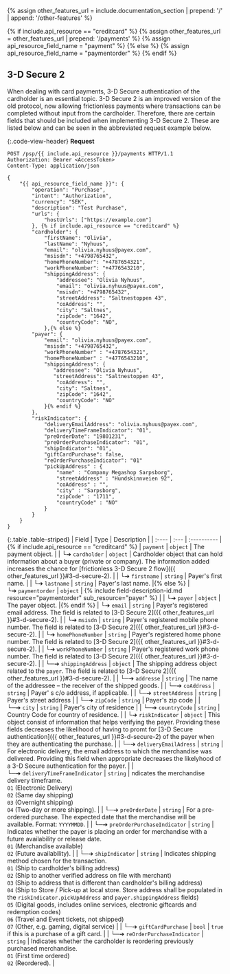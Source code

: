 {% assign other_features_url = include.documentation_section | prepend: '/' | append: '/other-features' %}

{% if include.api_resource == "creditcard" %}
    {% assign other_features_url = other_features_url | prepend: '/payments' %}
    {% assign api_resource_field_name = "payment" %}
{% else %}
    {% assign api_resource_field_name = "paymentorder" %}
{% endif %}

## 3-D Secure 2

When dealing with card payments, 3-D Secure authentication of the
cardholder is an essential topic. 3-D Secure 2 is an improved version of the
old protocol, now allowing frictionless payments where transactions can be
completed without input from the cardholder. Therefore, there are certain fields
that should be included when implementing 3-D Secure 2. These are listed below
and can be seen in the abbreviated request example below.

{:.code-view-header}
**Request**

```http
POST /psp/{{ include.api_resource }}/payments HTTP/1.1
Authorization: Bearer <AccessToken>
Content-Type: application/json

{
    "{{ api_resource_field_name }}": {
        "operation": "Purchase",
        "intent": "Authorization",
        "currency": "SEK",
        "description": "Test Purchase",
        "urls": {
            "hostUrls": ["https://example.com"]
        }, {% if include.api_resource == "creditcard" %}
        "cardholder": {
            "firstName": "Olivia",
            "lastName": "Nyhuus",
            "email": "olivia.nyhuus@payex.com",
            "msisdn": "+4798765432",
            "homePhoneNumber": "+4787654321",
            "workPhoneNumber": "+4776543210",
            "shippingAddress": {
                "addressee": "Olivia Nyhuus",
                "email": "olivia.nyhuus@payex.com",
                "msisdn": "+4798765432",
                "streetAddress": "Saltnestoppen 43",
                "coAddress": "",
                "city": "Saltnes",
                "zipCode": "1642",
                "countryCode": "NO",
            },{% else %}
        "payer": {
            "email": "olivia.nyhuus@payex.com",
            "msisdn": "+4798765432",
            "workPhoneNumber" : "+4787654321",
            "homePhoneNumber" : "+4776543210",
            "shippingAddress": {
               "addressee": "Olivia Nyhuus",
               "streetAddress": "Saltnestoppen 43",
                "coAddress": "",
                "city": "Saltnes",
                "zipCode": "1642",
                "countryCode": "NO"
            }{% endif %}
        },
        "riskIndicator": {
            "deliveryEmailAddress": "olivia.nyhuus@payex.com",
            "deliveryTimeFrameIndicator": "01",
            "preOrderDate": "19801231",
            "preOrderPurchaseIndicator": "01",
            "shipIndicator": "01",
            "giftCardPurchase": false,
            "reOrderPurchaseIndicator": "01"
            "pickUpAddress" : {
                "name" : "Company Megashop Sarpsborg",
                "streetAddress" : "Hundskinnveien 92",
                "coAddress" : "",
                "city" : "Sarpsborg",
                "zipCode" : "1711",
                "countryCode" : "NO"
            }
        }
    }
}
```

{:.table .table-striped}
| Field | Type | Description |
| :---- | :--- | :---------- |{% if include.api_resource == "creditcard" %}
| `payment`                             | `object` | The payment object.                                                                                                                                                                                                                                                                                                                                                                                                                                                                                                                                              |
| └➔&nbsp;`cardholder`                  | `object` | Cardholder object that can hold information about a buyer (private or company). The information added increases the chance for [frictionless 3-D Secure 2 flow]({{ other_features_url }}#3-d-secure-2).                                                                                                                                                                                                                                                                                                                                                                                                                                                                                              |
| └➔&nbsp;`firstname`                   | `string` | Payer's first name.                                                                                                                                                                                                                                                                                                                                                                                                                                                                                                                                              |
| └➔&nbsp;`lastname`                    | `string` | Payer's last name.                                                                                                                                                                                                                                                                                                                                                                                                                                                                                                                                               |{% else %}
| └➔&nbsp;`paymentorder`                | `object` | {% include field-description-id.md resource="paymentorder" sub_resource="payer" %}                                                                                                                                                                                                                                                                                                                                                                                                                                                                               |
| └➔&nbsp;`payer`                       | `object` | The payer object.                                                                                                                                                                                                                                                                                                                                                                                                                                                                                                                                                |{% endif %}
| └➔&nbsp;`email`                       | `string` | Payer's registered email address. The field is related to [3-D Secure 2]({{ other_features_url }}#3-d-secure-2).                                                                                                                                                                                                                                                                                                                                                                                                                                                                                                                                                                                          |
| └➔&nbsp;`msisdn`                      | `string` | Payer's registered mobile phone number. The field is related to [3-D Secure 2]({{ other_features_url }}#3-d-secure-2).                                                                                                                                                                                                                                                                                                                                                                                                                                                                                                                                                                                       |
| └➔&nbsp;`homePhoneNumber`             | `string` | Payer's registered home phone number. The field is related to [3-D Secure 2]({{ other_features_url }}#3-d-secure-2).                                                                                                                                                                                                                                                                                                                                                                                                                                                                                                                                                                                         |
| └➔&nbsp;`workPhoneNumber`             | `string` | Payer's registered work phone number. The field is related to [3-D Secure 2]({{ other_features_url }}#3-d-secure-2).                                                                                                                                                                                                                                                                                                                                                                                                                                                                                                                                                                                         |
| └─➔&nbsp;`shippingAddress`            | `object` | The shipping address object related to the `payer`. The field is related to [3-D Secure 2]({{ other_features_url }}#3-d-secure-2).                                                                                                                                                                                                                                                                                                                                                                                                                                                                                                                                                             |
| └─➔&nbsp;`addresse`                   | `string` | The name of the addressee – the receiver of the shipped goods.                                                                                                                                                                                                                                                                                                                                                                                                                                                                                                   |
| └─➔&nbsp;`coAddress`                  | `string` | Payer' s c/o address, if applicable.                                                                                                                                                                                                                                                                                                                                                                                                                                                                                                                             |
| └─➔&nbsp;`streetAddress`              | `string` | Payer's street address                                                                                                                                                                                                                                                                                                                                                                                                                                                                                                                                           |
| └─➔&nbsp;`zipCode`                    | `string` | Payer's zip code                                                                                                                                                                                                                                                                                                                                                                                                                                                                                                                                                 |
| └─➔&nbsp;`city`                       | `string` | Payer's city of residence                                                                                                                                                                                                                                                                                                                                                                                                                                                                                                                                        |
| └─➔&nbsp;`countryCode`                | `string` | Country Code for country of residence.                                                                                                                                                                                                                                                                                                                                                                                                                                                                                                                           |
| └➔&nbsp;`riskIndicator`               | `object` | This object consist of information that helps verifying the payer. Providing these fields decreases the likelihood of having to promt for [3-D Secure authentication]({{ other_features_url }}#3-d-secure-2) of the payer when they are authenticating the purchase.                                                                                                                                                                                                                                                                                                                                                                                                                        |
| └─➔&nbsp;`deliveryEmailAdress`        | `string` | For electronic delivery, the email address to which the merchandise was delivered. Providing this field when appropriate decreases the likelyhood of a 3-D Secure authentication for the payer.                                                                                                                                                                                                                                                                                                                                                                  |
| └─➔&nbsp;`deliveryTimeFrameIndicator` | `string` | ndicates the merchandise delivery timeframe. <br>`01` (Electronic Delivery) <br>`02` (Same day shipping) <br>`03` (Overnight shipping) <br>`04` (Two-day or more shipping).                                                                                                                                                                                                                                                                                                                                                                                      |
| └─➔&nbsp;`preOrderDate`               | `string` | For a pre-ordered purchase. The expected date that the merchandise will be available. Format: `YYYYMMDD`.                                                                                                                                                                                                                                                                                                                                                                                                                                                        |
| └─➔&nbsp;`preOrderPurchaseIndicator`  | `string` | Indicates whether the payer is placing an order for merchandise with a future availability or release date. <br>`01` (Merchandise available) <br>`02` (Future availability).                                                                                                                                                                                                                                                                                                                                                                                     |
| └─➔&nbsp;`shipIndicator`              | `string` | Indicates shipping method chosen for the transaction. <br>`01` (Ship to cardholder's billing address) <br>`02` (Ship to another verified address on file with merchant)<br>`03` (Ship to address that is different than cardholder's billing address)<br>`04` (Ship to Store / Pick-up at local store. Store address shall be populated in the `riskIndicator.pickUpAddress` and `payer.shippingAddress` fields)<br>`05` (Digital goods, includes online services, electronic giftcards and redemption codes) <br>`06` (Travel and Event tickets, not shipped) <br>`07` (Other, e.g. gaming, digital service) |
| └─➔&nbsp;`giftCardPurchase`           | `bool`   | `true` if this is a purchase of a gift card.                                                                                                                                                                                                                                                                                                                                                                                                                                                                                                                     |
| └─➔&nbsp;`reOrderPurchaseIndicator`   | `string` | Indicates whether the cardholder is reordering previously purchased merchandise. <br>`01` (First time ordered) <br>`02` (Reordered).                                                                                                                                                                                                                                                                                                                                                                                     |
